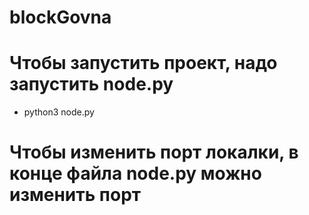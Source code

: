 # blockGovna

# Чтобы запустить проект, надо запустить node.py
* python3 node.py

# Чтобы изменить порт локалки, в конце файла node.py можно изменить порт

